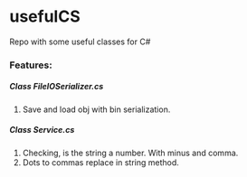 # usefulCS
Repo with some useful classes for C#
### Features:
##### Class FileIOSerializer.cs
1. Save and load obj with bin serialization.
##### Class Service.cs
1. Checking, is the string a number. With minus and comma.
2. Dots to commas replace in string method.

